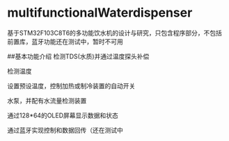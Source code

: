 # multifunctionalWaterdispenser
基于STM32F103C8T6的多功能饮水机的设计与研究，只包含程序部分，不包括前置库，蓝牙功能还在测试中，暂时不可用

##基本功能介绍
检测TDS(水质)并通过温度探头补偿

检测温度

设置预设温度，控制加热或制冷装置的自动开关

水泵，并配有水流量检测装置

通过128*64的OLED屏幕显示数据和状态

通过蓝牙实现控制和数据回传（还在测试中
